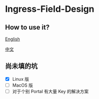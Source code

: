 # Ingress-Field-Design

## How to use it?

[English](https://github.com/Konano/Ingress-Field-Design/wiki/Instructions-for-use)

[中文](https://github.com/Konano/Ingress-Field-Design/wiki/%E4%BD%BF%E7%94%A8%E8%AF%B4%E6%98%8E)


## 尚未填的坑

- [x] Linux 版
- [ ] MacOS 版
- [ ] 对于个别 Portal 有大量 Key 的解决方案